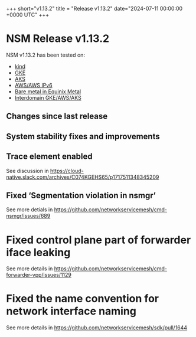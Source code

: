 
+++
short="v1.13.2"
title = "Release v1.13.2"
date="2024-07-11 00:00:00 +0000 UTC"
+++


# NSM Release v1.13.2 



NSM v1.13.2 has been tested on:
- [kind](https://github.com/networkservicemesh/integration-k8s-kind/actions?query=branch%3Arelease%2Fv1.13.2+)
- [GKE](https://github.com/networkservicemesh/integration-k8s-gke/actions?query=branch%3Arelease%2Fv1.13.2+)
- [AKS](https://github.com/networkservicemesh/integration-k8s-aks/actions?query=branch%3Arelease%2Fv1.13.2+)
- [AWS/AWS IPv6](https://github.com/networkservicemesh/integration-k8s-aws/actions?query=branch%3Arelease%2Fv1.13.2+)
- [Bare metal in Equinix Metal](https://github.com/networkservicemesh/integration-k8s-packet/actions?query=branch%3Arelease%2Fv1.13.2+)
- [Interdomain GKE/AWS/AKS](https://github.com/networkservicemesh/integration-interdomain-k8s/actions?query=branch%3Arelease%2Fv1.13.2+)


## Changes since last release



## System stability fixes and improvements


## Trace element enabled 

See discussion in https://cloud-native.slack.com/archives/C074KGEHS65/p1717511348345209


## Fixed ‘Segmentation violation in nsmgr’ 

See more detials in https://github.com/networkservicemesh/cmd-nsmgr/issues/689


# Fixed control plane part of forwarder iface leaking  

See more details in https://github.com/networkservicemesh/cmd-forwarder-vpp/issues/1129

# Fixed the name convention for network interface naming

See more details in https://github.com/networkservicemesh/sdk/pull/1644